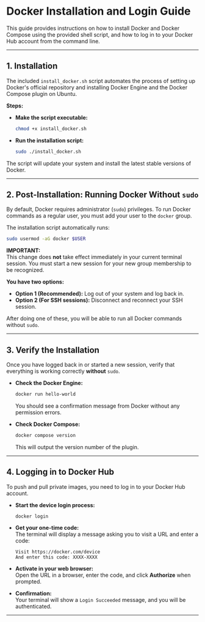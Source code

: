 # Docker Installation and Login Guide

This guide provides instructions on how to install Docker and Docker Compose using the provided shell script, and how to log in to your Docker Hub account from the command line.

---

## 1. Installation

The included `install_docker.sh` script automates the process of setting up Docker's official repository and installing Docker Engine and the Docker Compose plugin on Ubuntu.

**Steps:**

- **Make the script executable:**
  ```bash
  chmod +x install_docker.sh
  ```

- **Run the installation script:**
  ```bash
  sudo ./install_docker.sh
  ```

The script will update your system and install the latest stable versions of Docker.

---

## 2. Post-Installation: Running Docker Without `sudo`

By default, Docker requires administrator (`sudo`) privileges. To run Docker commands as a regular user, you must add your user to the `docker` group.

The installation script automatically runs:
```bash
sudo usermod -aG docker $USER
```

**IMPORTANT:**  
This change does **not** take effect immediately in your current terminal session. You must start a new session for your new group membership to be recognized.

**You have two options:**
- **Option 1 (Recommended):** Log out of your system and log back in.
- **Option 2 (For SSH sessions):** Disconnect and reconnect your SSH session.

After doing one of these, you will be able to run all Docker commands without `sudo`.

---

## 3. Verify the Installation

Once you have logged back in or started a new session, verify that everything is working correctly **without** `sudo`.

- **Check the Docker Engine:**
  ```bash
  docker run hello-world
  ```
  You should see a confirmation message from Docker without any permission errors.

- **Check Docker Compose:**
  ```bash
  docker compose version
  ```
  This will output the version number of the plugin.

---

## 4. Logging in to Docker Hub

To push and pull private images, you need to log in to your Docker Hub account.

- **Start the device login process:**
  ```bash
  docker login
  ```

- **Get your one-time code:**  
  The terminal will display a message asking you to visit a URL and enter a code:
  ```
  Visit https://docker.com/device
  And enter this code: XXXX-XXXX
  ```

- **Activate in your web browser:**  
  Open the URL in a browser, enter the code, and click **Authorize** when prompted.

- **Confirmation:**  
  Your terminal will show a `Login Succeeded` message, and you will be authenticated.

---